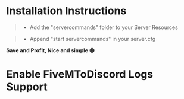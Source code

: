 # Installation Instructions
> - Add the "servercommands" folder to your Server Resources

> - Append "start servercommands" in your server.cfg

**Save and Profit, Nice and simple 😁** 

# Enable FiveMToDiscord Logs Support
